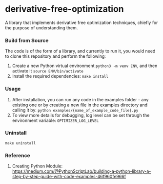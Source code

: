 # derivative-free-optimization
A library that implements derivative free optimization techniques, chiefly for the purpose of understanding them.

### Build from Source

The code is of the form of a library, and currently to run it, you would need to clone this repository and perform the following:

1. Create a new Python virtual environment `python3 -m venv ENV`, and then activate it `source ENV/bin/activate`
2. Install the required dependencies: `make install`

### Usage
1. After installation, you can run any code in the examples folder - any existing one or by creating a new file in the examples directory and calling it by: 
`python examples/{name_of_example_code_file}.py`
2. To view more details for debugging, log level can be set through the environment variable: `OPTIMIZER_LOG_LEVEL` 


### Uninstall
`make uninstall`

### Reference
1. Creating Python Module: https://medium.com/@PythonScriptLab/building-a-python-library-a-step-by-step-guide-with-code-examples-46f960fe966f
